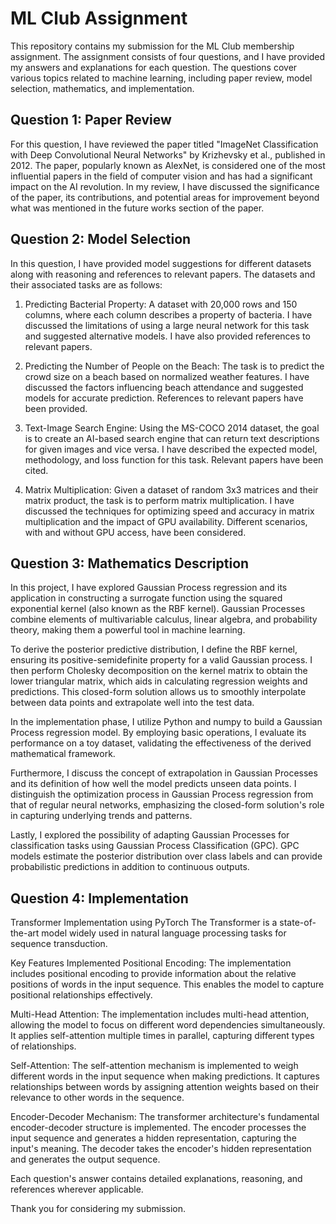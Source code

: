 # ML Club Assignment

This repository contains my submission for the ML Club membership assignment. The assignment consists of four questions, and I have provided my answers and explanations for each question. The questions cover various topics related to machine learning, including paper review, model selection, mathematics, and implementation.

## Question 1: Paper Review

For this question, I have reviewed the paper titled "ImageNet Classification with Deep Convolutional Neural Networks" by Krizhevsky et al., published in 2012. The paper, popularly known as AlexNet, is considered one of the most influential papers in the field of computer vision and has had a significant impact on the AI revolution. In my review, I have discussed the significance of the paper, its contributions, and potential areas for improvement beyond what was mentioned in the future works section of the paper.

## Question 2: Model Selection

In this question, I have provided model suggestions for different datasets along with reasoning and references to relevant papers. The datasets and their associated tasks are as follows:

1. Predicting Bacterial Property: A dataset with 20,000 rows and 150 columns, where each column describes a property of bacteria. I have discussed the limitations of using a large neural network for this task and suggested alternative models. I have also provided references to relevant papers.

2. Predicting the Number of People on the Beach: The task is to predict the crowd size on a beach based on normalized weather features. I have discussed the factors influencing beach attendance and suggested models for accurate prediction. References to relevant papers have been provided.

3. Text-Image Search Engine: Using the MS-COCO 2014 dataset, the goal is to create an AI-based search engine that can return text descriptions for given images and vice versa. I have described the expected model, methodology, and loss function for this task. Relevant papers have been cited.

4. Matrix Multiplication: Given a dataset of random 3x3 matrices and their matrix product, the task is to perform matrix multiplication. I have discussed the techniques for optimizing speed and accuracy in matrix multiplication and the impact of GPU availability. Different scenarios, with and without GPU access, have been considered.

## Question 3: Mathematics Description

In this project, I have explored Gaussian Process regression and its application in constructing a surrogate function using the squared exponential kernel (also known as the RBF kernel). Gaussian Processes combine elements of multivariable calculus, linear algebra, and probability theory, making them a powerful tool in machine learning.

To derive the posterior predictive distribution, I define the RBF kernel, ensuring its positive-semidefinite property for a valid Gaussian process. I then perform Cholesky decomposition on the kernel matrix to obtain the lower triangular matrix, which aids in calculating regression weights and predictions. This closed-form solution allows us to smoothly interpolate between data points and extrapolate well into the test data.

In the implementation phase, I utilize Python and numpy to build a Gaussian Process regression model. By employing basic operations, I evaluate its performance on a toy dataset, validating the effectiveness of the derived mathematical framework.

Furthermore, I discuss the concept of extrapolation in Gaussian Processes and its definition of how well the model predicts unseen data points. I distinguish the optimization process in Gaussian Process regression from that of regular neural networks, emphasizing the closed-form solution's role in capturing underlying trends and patterns.

Lastly, I explored the possibility of adapting Gaussian Processes for classification tasks using Gaussian Process Classification (GPC). GPC models estimate the posterior distribution over class labels and can provide probabilistic predictions in addition to continuous outputs.

## Question 4: Implementation

Transformer Implementation using PyTorch
The Transformer is a state-of-the-art model widely used in natural language processing tasks for sequence transduction.

Key Features Implemented
Positional Encoding: The implementation includes positional encoding to provide information about the relative positions of words in the input sequence. This enables the model to capture positional relationships effectively.

Multi-Head Attention: The implementation includes multi-head attention, allowing the model to focus on different word dependencies simultaneously. It applies self-attention multiple times in parallel, capturing different types of relationships.

Self-Attention: The self-attention mechanism is implemented to weigh different words in the input sequence when making predictions. It captures relationships between words by assigning attention weights based on their relevance to other words in the sequence.

Encoder-Decoder Mechanism: The transformer architecture's fundamental encoder-decoder structure is implemented. The encoder processes the input sequence and generates a hidden representation, capturing the input's meaning. The decoder takes the encoder's hidden representation and generates the output sequence.


Each question's answer contains detailed explanations, reasoning, and references wherever applicable.

Thank you for considering my submission.
